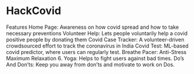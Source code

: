 # HackCovid
Features Home Page: Awareness on how covid spread and how to take necessary preventions Volunteer Help: Lets people voluntarily help a covid positive people by donating them Covid Case Tracker: A volunteer-driven crowdsourced effort to track the coronavirus in India Covid Test: ML-based covid predictor, where users can regularly test. Breathe Pacer: Anti-Stress Maximum Relaxation 6. Yoga: Helps to fight users against bad times. Do’s And Don’ts: Keep you away from don’ts and motivate to work on Dos.
